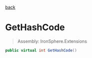 ﻿

[back](/IronSphere.Extensions/types/WeekOfYearStandard)

# GetHashCode

> Assembly: IronSphere.Extensions

```csharp
public virtual int GetHashCode()
```



 